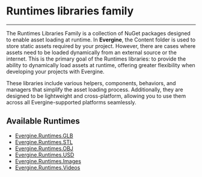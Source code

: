 # Runtimes libraries family

---
The Runtimes Libraries Family is a collection of NuGet packages designed to enable asset loading at runtime. In **Evergine**, the Content folder is used to store static assets required by your project. However, there are cases where assets need to be loaded dynamically from an external source or the internet. This is the primary goal of the Runtimes libraries: to provide the ability to dynamically load assets at runtime, offering greater flexibility when developing your projects with Evergine.

These libraries include various helpers, components, behaviors, and managers that simplify the asset loading process. Additionally, they are designed to be lightweight and cross-platform, allowing you to use them across all Evergine-supported platforms seamlessly.

## Available Runtimes

* [Evergine.Runtimes.GLB](models_runtime.md)
* [Evergine.Runtimes.STL](models_runtime.md)
* [Evergine.Runtimes.OBJ](obj_runtime.md)
* [Evergine.Runtimes.USD](usd_runtime.md)
* [Evergine.Runtimes.Images](image_runtime.md)
* [Evergine.Runtimes.Videos](video_runtime.md)